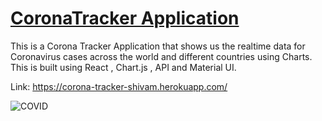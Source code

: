 # [CoronaTracker Application](https://corona-tracker-shivam.herokuapp.com/)

This is a Corona Tracker Application that shows us the realtime data for Coronavirus cases across the world and different countries using Charts.
This is built using React , Chart.js , API and Material UI.

Link: https://corona-tracker-shivam.herokuapp.com/

![COVID](https://i.ibb.co/8sqjrxJ/covid.png)



